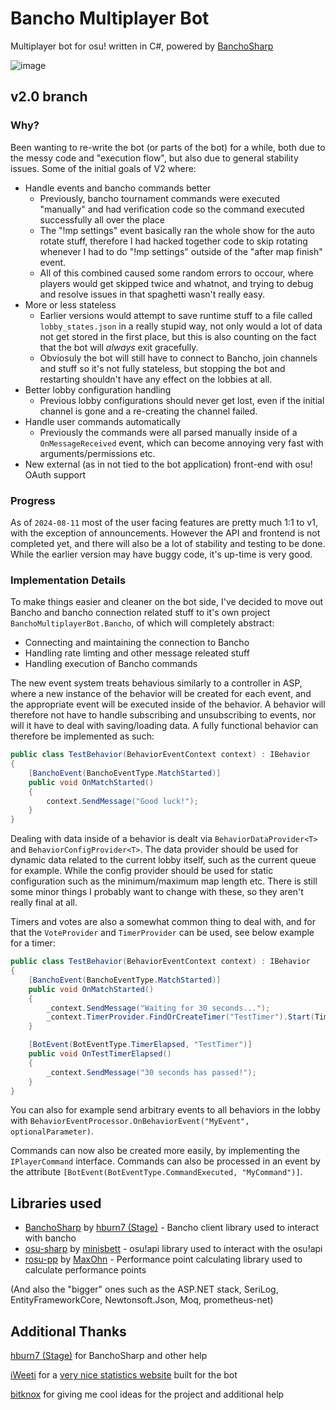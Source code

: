 # Bancho Multiplayer Bot

Multiplayer bot for osu! written in C#, powered by [BanchoSharp](https://github.com/hburn7/BanchoSharp)

![image](https://bot.matte.sh/api/banner)

## v2.0 branch

### Why?

Been wanting to re-write the bot (or parts of the bot) for a while, both due to the messy code and "execution flow", but also due to general stability issues. Some of the initial goals of V2 where:
* Handle events and bancho commands better
  * Previously, bancho tournament commands were executed "manually" and had verification code so the command executed successfully all over the place
  * The "!mp settings" event basically ran the whole show for the auto rotate stuff, therefore I had hacked together code to skip rotating whenever I had to do "!mp settings" outside of the "after map finish" event.
  * All of this combined caused some random errors to occour, where players would get skipped twice and whatnot, and trying to debug and resolve issues in that spaghetti wasn't really easy.
* More or less stateless
  * Earlier versions would attempt to save runtime stuff to a file called `lobby_states.json` in a really stupid way, not only would a lot of data not get stored in the first place, but this is also counting on the fact that the bot will *always* exit gracefully.
  * Obviosuly the bot will still have to connect to Bancho, join channels and stuff so it's not fully stateless, but stopping the bot and restarting shouldn't have any effect on the lobbies at all.
* Better lobby configuration handling
  * Previous lobby configurations should never get lost, even if the initial channel is gone and a re-creating the channel failed.
* Handle user commands automatically
  * Previously the commands were all parsed manually inside of a `OnMessageReceived` event, which can become annoying very fast with arguments/permissions etc.
* New external (as in not tied to the bot application) front-end with osu! OAuth support
 
### Progress

As of `2024-08-11` most of the user facing features are pretty much 1:1 to v1, with the exception of announcements. However the API and frontend is not completed yet, and there will also be a lot of stability and testing to be done. While the earlier version may have buggy code, it's up-time is very good. 

### Implementation Details

To make things easier and cleaner on the bot side, I've decided to move out Bancho and bancho connection related stuff to it's own project `BanchoMultiplayerBot.Bancho`, of which will completely abstract:
* Connecting and maintaining the connection to Bancho
* Handling rate limting and other message releated stuff
* Handling execution of Bancho commands

The new event system treats behavious similarly to a controller in ASP, where a new instance of the behavior will be created for each event, and the appropriate event will be executed inside of the behavior. A behavior will therefore not have to handle subscribing and unsubscribing to events, nor will it have to deal with saving/loading data. A fully functional behavior can therefore be implemented as such:
```cs
public class TestBehavior(BehaviorEventContext context) : IBehavior
{
    [BanchoEvent(BanchoEventType.MatchStarted)]
    public void OnMatchStarted()
    {
        context.SendMessage("Good luck!");
    }
}
```

Dealing with data inside of a behavior is dealt via `BehaviorDataProvider<T>` and `BehaviorConfigProvider<T>`. The data provider should be used for dynamic data related to the current lobby itself, such as the current queue for example. While the config provider should be used for static configuration such as the minimum/maximum map length etc. There is still some minor things I probably want to change with these, so they aren't really final at all. 

Timers and votes are also a somewhat common thing to deal with, and for that the `VoteProvider` and `TimerProvider` can be used, see below example for a timer:
```cs
public class TestBehavior(BehaviorEventContext context) : IBehavior
{
    [BanchoEvent(BanchoEventType.MatchStarted)]
    public void OnMatchStarted()
    {
        _context.SendMessage("Waiting for 30 seconds...");
        _context.TimerProvider.FindOrCreateTimer("TestTimer").Start(TimeSpan.FromSeconds(30));
    }

    [BotEvent(BotEventType.TimerElapsed, "TestTimer")]
    public void OnTestTimerElapsed()
    {
        _context.SendMessage("30 seconds has passed!");
    }
}
```

You can also for example send arbitrary events to all behaviors in the lobby with `BehaviorEventProcessor.OnBehaviorEvent("MyEvent", optionalParameter)`.

Commands can now also be created more easily, by implementing the `IPlayerCommand` interface. Commands can also be processed in an event by the attribute `[BotEvent(BotEventType.CommandExecuted, "MyCommand")]`.

## Libraries used

* [BanchoSharp](https://github.com/hburn7/BanchoSharp) by [hburn7 (Stage)](https://github.com/hburn7) - Bancho client library used to interact with bancho
* [osu-sharp](https://github.com/minisbett/osu-sharp) by [minisbett](https://github.com/minisbett) - osu!api library used to interact with the osu!api
* [rosu-pp](https://github.com/MaxOhn/rosu-pp) by [MaxOhn](https://github.com/MaxOhn) - Performance point calculating library used to calculate performance points

(And also the "bigger" ones such as the ASP.NET stack, SeriLog, EntityFrameworkCore, Newtonsoft.Json, Moq, prometheus-net)

## Additional Thanks
[hburn7 (Stage)](https://github.com/hburn7) for BanchoSharp and other help

[iWeeti](https://github.com/iWeeti) for a [very nice statistics website](https://github.com/iWeeti/weetisoft-osu) built for the bot

[bitknox](https://github.com/bitknox) for giving me cool ideas for the project and additional help
